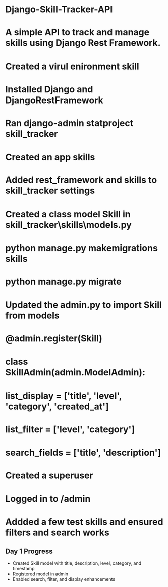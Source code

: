 # Django-Skill-Tracker-API

# A simple API to track and manage skills using Django Rest Framework.

# Created a virul enironment skill

# Installed Django and DjangoRestFramework

# Ran django-admin statproject skill_tracker

# Created an app skills

# Added rest_framework and skills to skill_tracker settings

# Created a class model Skill in skill_tracker\skills\models.py

# python manage.py makemigrations skills
# python manage.py migrate

# Updated the admin.py to import Skill from models
# @admin.register(Skill)
# class SkillAdmin(admin.ModelAdmin):
#    list_display = ['title', 'level', 'category', 'created_at']
#    list_filter = ['level', 'category']
#    search_fields = ['title', 'description']
    
# Created a superuser

# Logged in to /admin
# Addded a few test skills and ensured filters and search works

## Day 1 Progress
- Created Skill model with title, description, level, category, and timestamp
- Registered model in admin
- Enabled search, filter, and display enhancements
